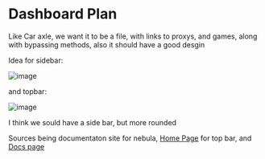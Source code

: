 # Dashboard Plan

Like Car axle, we want it to be a file, with links to proxys, and games, along with bypassing methods, also it should have a good desgin

Idea for sidebar:

![image](https://github.com/user-attachments/assets/4d4d7987-a68c-4287-881e-fc12b232c01f)

and topbar:

![image](https://github.com/user-attachments/assets/708849f5-8650-4505-8f66-e903a7cd125b)

I think we sould have a side bar, but more rounded

Sources being documentaton site for nebula, [Home Page](https://docs.nebulaproxy.io/en) for top bar, and [Docs page](https://docs.nebulaproxy.io/en/docs/NebulaWeb/marketplace)
